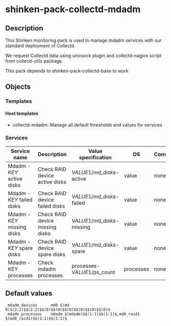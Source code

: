 # shinken-pack-collectd-mdadm

## Description

This Shinken monitoring pack is used to manage mdadm services with our
standard deployment of Collectd.

We request Collectd data using unixsock plugin and collectd-nagios script from
collecd-utils package.

This pack depends to shinken-pack-collectd-base to work

## Objects

### Templates

#### Host templates

* collectd-mdadm: Manage all default thresholds and values for services

### Services

| Service name                | Description                     | Value specification         | DS        | Consolidation | Warning variable | Critical variable | Duplicate_foreach variable |
|-----------------------------|---------------------------------|-----------------------------|-----------|---------------|------------------|-------------------|----------------------------|
| Mdadm - $KEY$ active disks  | Check RAID device active disks  | $VALUE1$/md_disks-active    | value     | none          | $VALUE2$         | $VALUE3$          | _mdadm_devices             |
| Mdadm - $KEY$ failed disks  | Check RAID device failed disks  | $VALUE1$/md_disks-failed    | value     | none          | $VALUE4$         | $VALUE5$          | _mdadm_devices             |
| Mdadm - $KEY$ missing disks | Check RAID device missing disks | $VALUE1$/md_disks-missing   | value     | none          | $VALUE6$         | $VALUE7$          | _mdadm_devices             |
| Mdadm - $KEY$ spare disks   | Check RAID device spare disks   | $VALUE1$/md_disks-spare     | value     | none          | $VALUE8$         | $VALUE9$          | _mdadm_devices             |
| Mdadm - $KEY$ processes     | Check mdadm processes           | processes-$VALUE1$/ps_count | processes | none          | $VALUE2$         | $VALUE3$          | _mdadm_processes           |

## Default values

    _mdadm_devices      md0 $(md-0)$(2:2)$$(2:2)$$(0)$$(0)$$(0)$$(0)$$(0)$$(0)$
    _mdadm_processes    mdadm $(mdadm)$$(1:1)$$(1:1)$,md0_raid1 $(md0_raid1)$$(1:1)$$(1:1)$
